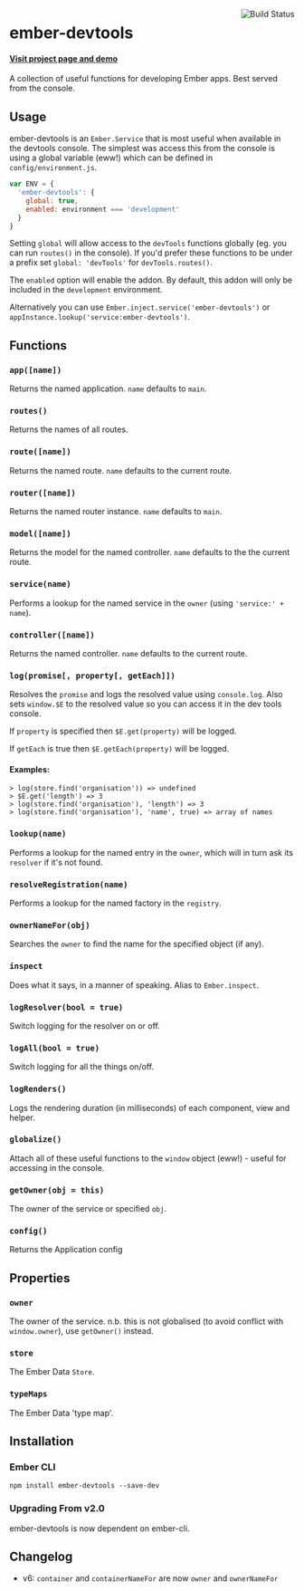 [<img align='right' alt='Build Status' src='https://travis-ci.org/aexmachina/ember-devtools.png'>](https://travis-ci.org/aexmachina/ember-devtools)

# ember-devtools

#### [Visit project page and demo](http://simonwade.me/ember-devtools)

A collection of useful functions for developing Ember apps. Best served from the console.

## Usage

ember-devtools is an `Ember.Service` that is most useful when available in the devtools 
console. The simplest was access this from the console is using
a global variable (eww!) which can be defined in `config/environment.js`.

```js
var ENV = {
  'ember-devtools': {
    global: true,
    enabled: environment === 'development'
  }
}
```

Setting `global` will allow access to the `devTools` functions globally (eg. you can 
run `routes()` in the console). If you'd prefer these functions to be under a prefix 
set `global: 'devTools'` for `devTools.routes()`.

The `enabled` option will enable the addon. By default, this addon will only be included in the `development` environment.

Alternatively you can use `Ember.inject.service('ember-devtools')` or `appInstance.lookup('service:ember-devtools')`.

## Functions

### `app([name])`

Returns the named application. `name` defaults to `main`.

### `routes()`

Returns the names of all routes.

### `route([name])`

Returns the named route. `name` defaults to the current route.

### `router([name])`

Returns the named router instance. `name` defaults to `main`.

### `model([name])`

Returns the model for the named controller. `name` defaults to the the current route.

### `service(name)`

Performs a lookup for the named service in the `owner` (using `'service:' + name`).

### `controller([name])`

Returns the named controller. `name` defaults to the current route.

### `log(promise[, property[, getEach]])`

Resolves the `promise` and logs the resolved value using `console.log`.
Also sets `window.$E` to the resolved value so you can access it in the dev
tools console.

If `property` is specified then `$E.get(property)` will be logged.

If `getEach` is true then `$E.getEach(property)` will be logged.

#### Examples:

```
> log(store.find('organisation')) => undefined
> $E.get('length') => 3
> log(store.find('organisation'), 'length') => 3
> log(store.find('organisation'), 'name', true) => array of names
```

### `lookup(name)`

Performs a lookup for the named entry in the `owner`, which will in turn
ask its `resolver` if it's not found.

### `resolveRegistration(name)`

Performs a lookup for the named factory in the `registry`.

### `ownerNameFor(obj)`

Searches the `owner` to find the name for the specified object (if any).

### `inspect`

Does what it says, in a manner of speaking. Alias to `Ember.inspect`.

### `logResolver(bool = true)`

Switch logging for the resolver on or off.

### `logAll(bool = true)`

Switch logging for all the things on/off.

### `logRenders()`

Logs the rendering duration (in milliseconds) of each component, view and helper.

### `globalize()`

Attach all of these useful functions to the `window` object (eww!) - useful
for accessing in the console.

### `getOwner(obj = this)`

The owner of the service or specified `obj`.

### `config()`

Returns the Application config

## Properties

### `owner`

The owner of the service. n.b. this is not globalised (to avoid conflict with `window.owner`), use `getOwner()` instead.
 
### `store`

The Ember Data `Store`.

### `typeMaps`

The Ember Data 'type map'.

## Installation

### Ember CLI

	npm install ember-devtools --save-dev

### Upgrading From v2.0

ember-devtools is now dependent on ember-cli.

## Changelog

- v6: `container` and `containerNameFor` are now `owner` and `ownerNameFor`
